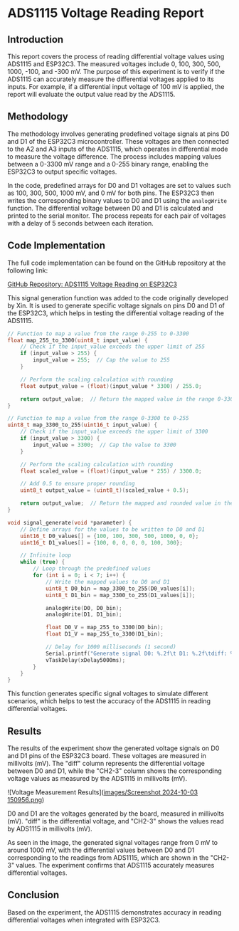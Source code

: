 # ADS1115 Voltage Reading Report

## Introduction

This report covers the process of reading differential voltage values using ADS1115 and ESP32C3. The measured voltages include 0, 100, 300, 500, 1000, -100, and -300 mV. The purpose of this experiment is to verify if the ADS1115 can accurately measure the differential voltages applied to its inputs. For example, if a differential input voltage of 100 mV is applied, the report will evaluate the output value read by the ADS1115.

## Methodology

The methodology involves generating predefined voltage signals at pins D0 and D1 of the ESP32C3 microcontroller. These voltages are then connected to the A2 and A3 inputs of the ADS1115, which operates in differential mode to measure the voltage difference. The process includes mapping values between a 0-3300 mV range and a 0-255 binary range, enabling the ESP32C3 to output specific voltages.

In the code, predefined arrays for D0 and D1 voltages are set to values such as 100, 300, 500, 1000 mV, and 0 mV for both pins. The ESP32C3 then writes the corresponding binary values to D0 and D1 using the `analogWrite` function. The differential voltage between D0 and D1 is calculated and printed to the serial monitor. The process repeats for each pair of voltages with a delay of 5 seconds between each iteration.

## Code Implementation

The full code implementation can be found on the GitHub repository at the following link:

[GitHub Repository: ADS1115 Voltage Reading on ESP32C3](https://github.com/Gingerman1996/ADS1115_PT1000.git)

This signal generation function was added to the code originally developed by Xin. It is used to generate specific voltage signals on pins D0 and D1 of the ESP32C3, which helps in testing the differential voltage reading of the ADS1115.

```c++
// Function to map a value from the range 0-255 to 0-3300
float map_255_to_3300(uint8_t input_value) {
    // Check if the input_value exceeds the upper limit of 255
    if (input_value > 255) {
        input_value = 255;  // Cap the value to 255
    }

    // Perform the scaling calculation with rounding
    float output_value = (float)(input_value * 3300) / 255.0;

    return output_value;  // Return the mapped value in the range 0-3300
}

// Function to map a value from the range 0-3300 to 0-255
uint8_t map_3300_to_255(uint16_t input_value) {
    // Check if the input_value exceeds the upper limit of 3300
    if (input_value > 3300) {
        input_value = 3300;  // Cap the value to 3300
    }

    // Perform the scaling calculation with rounding
    float scaled_value = (float)(input_value * 255) / 3300.0;

    // Add 0.5 to ensure proper rounding
    uint8_t output_value = (uint8_t)(scaled_value + 0.5);

    return output_value;  // Return the mapped and rounded value in the range 0-255
}

void signal_generate(void *parameter) {
    // Define arrays for the values to be written to D0 and D1
    uint16_t D0_values[] = {100, 100, 300, 500, 1000, 0, 0};
    uint16_t D1_values[] = {100, 0, 0, 0, 0, 100, 300};

    // Infinite loop
    while (true) {
        // Loop through the predefined values
        for (int i = 0; i < 7; i++) {
            // Write the mapped values to D0 and D1
            uint8_t D0_bin = map_3300_to_255(D0_values[i]);
            uint8_t D1_bin = map_3300_to_255(D1_values[i]);

            analogWrite(D0, D0_bin);
            analogWrite(D1, D1_bin);

            float D0_V = map_255_to_3300(D0_bin);
            float D1_V = map_255_to_3300(D1_bin);

            // Delay for 1000 milliseconds (1 second)
            Serial.printf("Generate signal D0: %.2f\t D1: %.2f\tdiff: %.2f\n", D0_V, D1_V, D0_V - D1_V);
            vTaskDelay(xDelay5000ms);
        }
    }
}
```
This function generates specific signal voltages to simulate different scenarios, which helps to test the accuracy of the ADS1115 in reading differential voltages.

## Results

The results of the experiment show the generated voltage signals on D0 and D1 pins of the ESP32C3 board. These voltages are measured in millivolts (mV). The "diff" column represents the differential voltage between D0 and D1, while the "CH2-3" column shows the corresponding voltage values as measured by the ADS1115 in millivolts (mV).

![Voltage Measurement Results]([images/Screenshot 2024-10-03 150956.png](.images/Screenshot%202024-10-03%20150956.png))

D0 and D1 are the voltages generated by the board, measured in millivolts (mV). "diff" is the differential voltage, and "CH2-3" shows the values read by ADS1115 in millivolts (mV).

As seen in the image, the generated signal voltages range from 0 mV to around 1000 mV, with the differential values between D0 and D1 corresponding to the readings from ADS1115, which are shown in the "CH2-3" values. The experiment confirms that ADS1115 accurately measures differential voltages.

## Conclusion

Based on the experiment, the ADS1115 demonstrates accuracy in reading differential voltages when integrated with ESP32C3.
